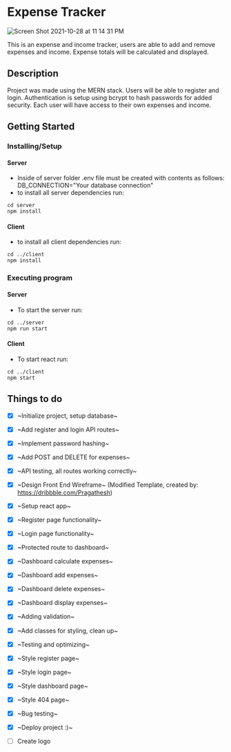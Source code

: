 # Expense Tracker
![Screen Shot 2021-10-28 at 11 14 31 PM](https://user-images.githubusercontent.com/71105258/139379609-6c92f23e-dff3-403f-bcf6-11d6a2e63250.png)


This is an expense and income tracker, users are able to add and remove expenses and income. Expense totals will be calculated and displayed.

## Description

Project was made using the MERN stack. Users will be able to register and login. Authentication is setup using bcrypt to hash passwords for added security. Each user will have access to their own expenses and income.

## Getting Started

### Installing/Setup
#### Server 
* Inside of server folder .env file must be created with contents as follows: DB_CONNECTION="Your database connection"
* to install all server dependencies run:
```
cd server
npm install
```
#### Client
* to install all client dependencies run:
```
cd ../client
npm install
```


### Executing program
#### Server

* To start the server run:

```
cd ../server
npm run start
```

#### Client
* To start react run:

```
cd ../client
npm start
```

## Things to do

- [x] ~Initialize project, setup database~
- [x] ~Add register and login API routes~
- [x] ~Implement password hashing~
- [x] ~Add POST and DELETE for expenses~
- [x] ~API testing, all routes working correctly~
- [x] ~Design Front End Wireframe~ (Modified Template, created by: https://dribbble.com/Pragathesh)
- [x] ~Setup react app~
- [x] ~Register page functionality~
- [x] ~Login page functionality~
- [x] ~Protected route to dashboard~
- [x] ~Dashboard calculate expenses~
- [x] ~Dashboard add expenses~
- [x] ~Dashboard delete expenses~
- [x] ~Dashboard display expenses~
- [x] ~Adding validation~
- [x] ~Add classes for styling, clean up~
- [x] ~Testing and optimizing~
- [x] ~Style register page~
- [x] ~Style login page~
- [x] ~Style dashboard page~
- [x] ~Style 404 page~
- [x] ~Bug testing~
- [x] ~Deploy project :)~
- [ ] Create logo



